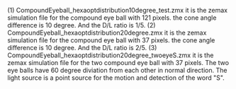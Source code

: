 (1) CompoundEyeball_hexaoptdistribution10degree_test.zmx
it is the zemax simulation file for the compound eye ball with 121 pixels. the cone angle difference is 10 degree. And the D/L ratio is 1/5.
(2) CompoundEyeball_hexaoptdistribution20degree.zmx
it is the zemax simulation file for the compound eye ball with 37 pixels. the cone angle difference is 10 degree. And the D/L ratio is 2/5.
(3) CompoundEyeball_hexaoptdistribution20degree_twoeyeS.zmx
it is the zemax simulation file for the two compound eye ball with 37 pixels. The two eye balls have 60 degree diviation from each other in normal direction. The light source is a point source for the motion and detection of the word "S".

